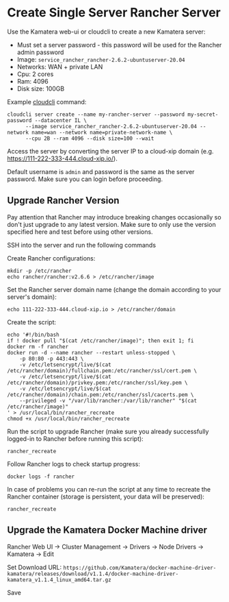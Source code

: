 # Create Single Server Rancher Server

Use the Kamatera web-ui or cloudcli to create a new Kamatera server:

* Must set a server password - this password will be used for the Rancher admin password
* Image: `service_rancher_rancher-2.6.2-ubuntuserver-20.04`
* Networks: WAN + private LAN
* Cpu: 2 cores
* Ram: 4096
* Disk size: 100GB

Example [cloudcli](https://github.com/cloudwm/cloudcli/blob/master/README.md) command:

```
cloudcli server create --name my-rancher-server --password my-secret-password --datacenter IL \
      --image service_rancher_rancher-2.6.2-ubuntuserver-20.04 --network name=wan --network name=private-network-name \
      --cpu 2B --ram 4096 --disk size=100 --wait
```

Access the server by converting the server IP to a cloud-xip domain (e.g. https://111-222-333-444.cloud-xip.io/).

Default username is `admin` and password is the same as the server password. Make sure you can login before
proceeding.

## Upgrade Rancher Version

Pay attention that Rancher may introduce breaking changes occasionally so don't just upgrade to any latest version.
Make sure to only use the version specified here and test before using other versions.

SSH into the server and run the following commands

Create Rancher configurations:

```
mkdir -p /etc/rancher
echo rancher/rancher:v2.6.6 > /etc/rancher/image
```

Set the Rancher server domain name (change the domain according to your server's domain):

```
echo 111-222-333-444.cloud-xip.io > /etc/rancher/domain
```

Create the script:

```
echo '#!/bin/bash
if ! docker pull "$(cat /etc/rancher/image)"; then exit 1; fi
docker rm -f rancher
docker run -d --name rancher --restart unless-stopped \
	-p 80:80 -p 443:443 \
	-v /etc/letsencrypt/live/$(cat /etc/rancher/domain)/fullchain.pem:/etc/rancher/ssl/cert.pem \
	-v /etc/letsencrypt/live/$(cat /etc/rancher/domain)/privkey.pem:/etc/rancher/ssl/key.pem \
	-v /etc/letsencrypt/live/$(cat /etc/rancher/domain)/chain.pem:/etc/rancher/ssl/cacerts.pem \
	--privileged -v "/var/lib/rancher:/var/lib/rancher" "$(cat /etc/rancher/image)"
' > /usr/local/bin/rancher_recreate
chmod +x /usr/local/bin/rancher_recreate
```

Run the script to upgrade Rancher (make sure you already successfully logged-in to Rancher before running this script):

```
rancher_recreate
```

Follow Rancher logs to check startup progress:

```
docker logs -f rancher
```

In case of problems you can re-run the script at any time to recreate the Rancher container
(storage is persistent, your data will be preserved):

```
rancher_recreate
```

## Upgrade the Kamatera Docker Machine driver

Rancher Web UI -> Cluster Management -> Drivers -> Node Drivers -> Kamatera -> Edit

Set Download URL: `https://github.com/Kamatera/docker-machine-driver-kamatera/releases/download/v1.1.4/docker-machine-driver-kamatera_v1.1.4_linux_amd64.tar.gz`

Save
